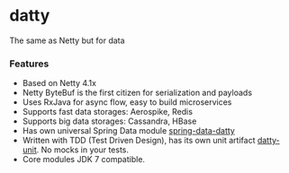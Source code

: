 # datty
The same as Netty but for data

### Features
* Based on Netty 4.1x
* Netty ByteBuf is the first citizen for serialization and payloads
* Uses RxJava for async flow, easy to build microservices
* Supports fast data storages: Aerospike, Redis
* Supports big data storages: Cassandra, HBase
* Has own universal Spring Data module [spring-data-datty](spring-data-datty)
* Written with TDD (Test Driven Design), has its own unit artifact [datty-unit](datty-unit). No mocks in your tests.
* Core modules JDK 7 compatible.

